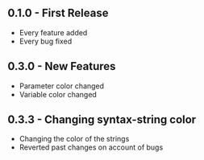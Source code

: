 ## 0.1.0 - First Release
* Every feature added
* Every bug fixed

## 0.3.0 - New Features
* Parameter color changed
* Variable color changed

## 0.3.3 - Changing syntax-string color
* Changing the color of the strings
* Reverted past changes on account of bugs
